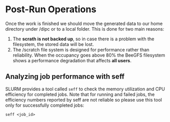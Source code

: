 # Post-Run Operations

Once the work is finished we should move the generated data to our home directory under /dipc or to a local folder. This is done for two main reasons:

1. The **scrath is not backed up**, so in case there is a problem with the filesystem, the stored data will be lost.
2. The /scratch file system is designed for performance rather than reliability. When the occupancy goes above 80% the BeeGFS filesystem shows a performance degradation that affects **all users**.

## Analyzing job performance with seff

SLURM provides a tool called ``seff`` to check the memory utilization and CPU efficiency for completed jobs. Note that for running and failed jobs, the efficiency numbers reported by seff are not reliable so please use this tool only for successfully completed jobs:

```
seff <job_id>
```




